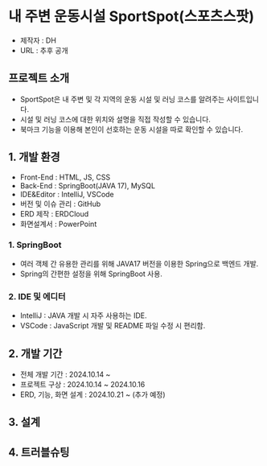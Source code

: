 # 내 주변 운동시설 SportSpot(스포츠스팟)
+ 제작자 : DH
+ URL : 추후 공개

## 프로젝트 소개
+ SportSpot은 내 주변 및 각 지역의 운동 시설 및 러닝 코스를 알려주는 사이트입니다.
+ 시설 및 러닝 코스에 대한 위치와 설명을 직접 작성할 수 있습니다.
+ 북마크 기능을 이용해 본인이 선호하는 운동 시설을 따로 확인할 수 있습니다.

## 1. 개발 환경
 + Front-End : HTML, JS, CSS
 + Back-End : SpringBoot(JAVA 17), MySQL
 + IDE&Editor : IntelliJ, VSCode
 + 버전 및 이슈 관리 : GitHub
 + ERD 제작 : ERDCloud
 + 화면설계서 : PowerPoint

### 1. SpringBoot
+ 여러 객체 간 유용한 관리를 위해 JAVA17 버전을 이용한 Spring으로 백엔드 개발.
+ Spring의 간편한 설정을 위해 SpringBoot 사용.

### 2. IDE 및 에디터
+ IntelliJ : JAVA 개발 시 자주 사용하는 IDE.
+ VSCode : JavaScript 개발 및 README 파일 수정 시 편리함.

## 2. 개발 기간
+ 전체 개발 기간 : 2024.10.14 ~ 
+ 프로젝트 구상 : 2024.10.14 ~ 2024.10.16
+ ERD, 기능, 화면 설계 : 2024.10.21 ~
(추가 예정)

## 3. 설계

## 4. 트러블슈팅
